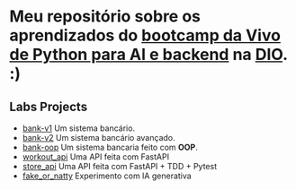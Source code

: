 # Meu repositório sobre os aprendizados do [bootcamp da Vivo de Python para AI e backend](https://web.dio.me/track/coding-future-vivo-python-ai-backend-developer) na [DIO](https://www.dio.me/users/souzacaue). :)

## Labs Projects

- [bank-v1](./bank-v1) Um sistema bancário.
- [bank-v2](./bank-v2) Um sistema bancário avançado.
- [bank-oop](./bank-oop) Um sistema bancaria feito com **OOP**.
- [workout_api](./workout_api/) Uma API feita com FastAPI
- [store_api](./store_api/) Uma API feita com FastAPI + TDD + Pytest
- [fake_or_natty](./fake_or_natty/) Experimento com IA generativa
